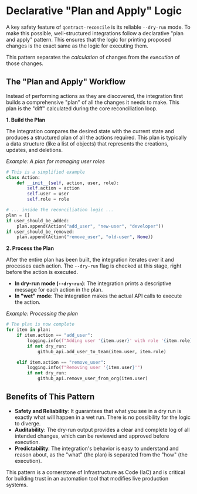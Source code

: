 # Declarative "Plan and Apply" Logic

A key safety feature of `qontract-reconcile` is its reliable `--dry-run` mode. To make this possible, well-structured integrations follow a declarative "plan and apply" pattern. This ensures that the logic for printing proposed changes is the exact same as the logic for executing them.

This pattern separates the *calculation* of changes from the *execution* of those changes.

## The "Plan and Apply" Workflow

Instead of performing actions as they are discovered, the integration first builds a comprehensive "plan" of all the changes it needs to make. This plan is the "diff" calculated during the core reconciliation loop.

**1. Build the Plan**

The integration compares the desired state with the current state and produces a structured plan of all the actions required. This plan is typically a data structure (like a list of objects) that represents the creations, updates, and deletions.

*Example: A plan for managing user roles*
```python
# This is a simplified example
class Action:
    def __init__(self, action, user, role):
        self.action = action
        self.user = user
        self.role = role

# ... inside the reconciliation logic ...
plan = []
if user_should_be_added:
    plan.append(Action("add_user", "new-user", "developer"))
if user_should_be_removed:
    plan.append(Action("remove_user", "old-user", None))
```

**2. Process the Plan**

After the entire plan has been built, the integration iterates over it and processes each action. The `--dry-run` flag is checked at this stage, right before the action is executed.

- **In dry-run mode (`--dry-run`)**: The integration prints a descriptive message for each action in the plan.
- **In "wet" mode**: The integration makes the actual API calls to execute the action.

*Example: Processing the plan*
```python
# The plan is now complete
for item in plan:
    if item.action == "add_user":
        logging.info(f"Adding user '{item.user}' with role '{item.role}'")
        if not dry_run:
            github_api.add_user_to_team(item.user, item.role)

    elif item.action == "remove_user":
        logging.info(f"Removing user '{item.user}'")
        if not dry_run:
            github_api.remove_user_from_org(item.user)
```

## Benefits of This Pattern

- **Safety and Reliability**: It guarantees that what you see in a dry run is exactly what will happen in a wet run. There is no possibility for the logic to diverge.
- **Auditability**: The dry-run output provides a clear and complete log of all intended changes, which can be reviewed and approved before execution.
- **Predictability**: The integration's behavior is easy to understand and reason about, as the "what" (the plan) is separated from the "how" (the execution).

This pattern is a cornerstone of Infrastructure as Code (IaC) and is critical for building trust in an automation tool that modifies live production systems.

